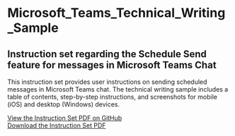 # Microsoft_Teams_Technical_Writing_Sample
<h2>Instruction set regarding the Schedule Send feature for messages in Microsoft Teams Chat</h2>
This instruction set provides user instructions on sending scheduled messages in Microsoft Teams chat. The technical writing sample includes a table of contents, step-by-step instructions, and screenshots for mobile (iOS) and desktop (Windows) devices. 

<a href="https://github.com/ffm5113/Microsoft_Teams_Technical_Writing_Sample/blob/main/Forrest%20Moulin%20-%20Schedule%20Send%20Teams%20Instruction%20Set.pdf">View the Instruction Set PDF on GitHub</a>
<br>
<a href="https://github.com/ffm5113/Microsoft_Teams_Technical_Writing_Sample/raw/main/Forrest%20Moulin%20-%20Schedule%20Send%20Teams%20Instruction%20Set.pdf">Download the Instruction Set PDF</a>
